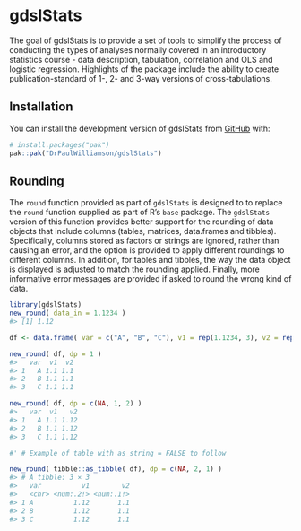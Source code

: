 
<!-- README.md is generated from README.Rmd. Please edit that file -->

# gdslStats

<!-- badges: start -->
<!-- badges: end -->

The goal of gdslStats is to provide a set of tools to simplify the
process of conducting the types of analyses normally covered in an
introductory statistics course - data description, tabulation,
correlation and OLS and logistic regression. Highlights of the package
include the ability to create publication-standard of 1-, 2- and 3-way
versions of cross-tabulations.

## Installation

You can install the development version of gdslStats from
[GitHub](https://github.com/) with:

``` r
# install.packages("pak")
pak::pak("DrPaulWilliamson/gdslStats")
```

## Rounding

The `round` function provided as part of `gdslStats` is designed to to
replace the `round` function supplied as part of R’s `base` package. The
`gdslStats` version of this function provides better support for the
rounding of data objects that include columns (tables, matrices,
data.frames and tibbles). Specifically, columns stored as factors or
strings are ignored, rather than causing an error, and the option is
provided to apply different roundings to different columns. In addition,
for tables and tibbles, the way the data object is displayed is adjusted
to match the rounding applied. Finally, more informative error messages
are provided if asked to round the wrong kind of data.

``` r
library(gdslStats)
new_round( data_in = 1.1234 )
#> [1] 1.12

df <- data.frame( var = c("A", "B", "C"), v1 = rep(1.1234, 3), v2 = rep(1.1234, 3) )

new_round( df, dp = 1 )
#>   var  v1  v2
#> 1   A 1.1 1.1
#> 2   B 1.1 1.1
#> 3   C 1.1 1.1

new_round( df, dp = c(NA, 1, 2) )
#>   var  v1   v2
#> 1   A 1.1 1.12
#> 2   B 1.1 1.12
#> 3   C 1.1 1.12

#' # Example of table with as_string = FALSE to follow

new_round( tibble::as_tibble( df), dp = c(NA, 2, 1) )
#> # A tibble: 3 × 3
#>   var          v1        v2
#>   <chr> <num:.2!> <num:.1!>
#> 1 A          1.12       1.1
#> 2 B          1.12       1.1
#> 3 C          1.12       1.1
```

